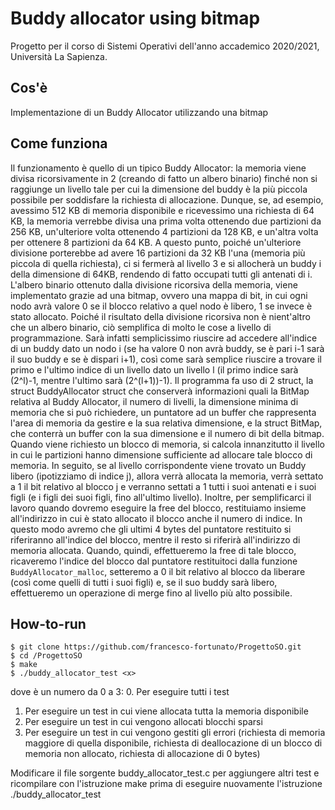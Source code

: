 # Buddy allocator using bitmap

Progetto per il corso di Sistemi Operativi dell'anno accademico 2020/2021, Università La Sapienza.

## Cos'è

Implementazione di un Buddy Allocator utilizzando una bitmap

## Come funziona

Il funzionamento è quello di un tipico Buddy Allocator: la memoria viene divisa ricorsivamente in 2 (creando di fatto un albero binario) finché non si raggiunge un livello tale per cui la dimensione del buddy è la più piccola possibile per soddisfare la richiesta di allocazione. Dunque, se, ad esempio, avessimo 512 KB di memoria disponibile e ricevessimo una richiesta di 64 KB, la memoria verrebbe divisa una prima volta ottenendo due partizioni da 256 KB, un'ulteriore volta ottenendo 4 partizioni da 128 KB, e un'altra volta per ottenere 8 partizioni da 64 KB. A questo punto, poiché un'ulteriore divisione porterebbe ad avere 16 partizioni da 32 KB l'una (memoria più piccola di quella richiesta), ci si fermerà al livello 3 e si allocherà un buddy i della dimensione di 64KB, rendendo di fatto occupati tutti gli antenati di i.
L'albero binario ottenuto dalla divisione ricorsiva della memoria, viene implementato grazie ad una bitmap, ovvero una mappa di bit, in cui ogni nodo avrà valore 0 se il blocco relativo a quel nodo è libero, 1 se invece è stato allocato. 
Poiché il risultato della divisione ricorsiva non è nient'altro che un albero binario, ciò semplifica di molto le cose a livello di programmazione. Sarà infatti semplicissimo riuscire ad accedere all'indice di un buddy dato un nodo i (se ha valore 0 non avrà buddy, se è pari i-1 sarà il suo buddy e se è dispari i+1), così come sarà semplice riuscire a trovare il primo e l'ultimo indice di un livello dato un livello l (il primo indice sarà (2^l)-1, mentre l'ultimo sarà (2^(l+1))-1).
Il programma fa uso di 2 struct, la struct BuddyAllocator struct che conserverà informazioni quali la BitMap relativa al Buddy Allocator, il numero di livelli, la dimensione minima di memoria che si può richiedere, un puntatore ad un buffer che rappresenta l'area di memoria da gestire e la sua relativa dimensione, e la struct BitMap, che conterrà un buffer con la sua dimensione e il numero di bit della bitmap.
Quando viene richiesto un blocco di memoria, si calcola innanzitutto il livello in cui le partizioni hanno dimensione sufficiente ad allocare tale blocco di memoria. In seguito, se al livello corrispondente viene trovato un Buddy libero (ipotizziamo di indice j), allora verrà allocata la memoria, verrà settato a 1 il bit relativo al blocco j e verranno settati a 1 tutti i suoi antenati e i suoi figli (e i figli dei suoi figli, fino all'ultimo livello). Inoltre, per semplificarci il lavoro quando dovremo eseguire la free del blocco, restituiamo insieme all'indirizzo in cui è stato allocato il blocco anche il numero di indice. In questo modo avremo che gli ultimi 4 bytes del puntatore restituito si riferiranno all'indice del blocco, mentre il resto si riferirà all'indirizzo di memoria allocata. Quando, quindi, effettueremo la free di tale blocco, ricaveremo l'indice del blocco dal puntatore restituitoci dalla funzione <code>BuddyAllocator_malloc</code>, setteremo a 0 il bit relativo al blocco da liberare (così come quelli di tutti i suoi figli) e, se il suo buddy sarà libero, effettueremo un operazione di merge fino al livello più alto possibile.

## How-to-run

```
$ git clone https://github.com/francesco-fortunato/ProgettoSO.git
$ cd /ProgettoSO
$ make
$ ./buddy_allocator_test <x>
```
dove <x> è un numero da 0 a 3:
  0. Per eseguire tutti i test
  1. Per eseguire un test in cui viene allocata tutta la memoria disponibile
  2. Per eseguire un test in cui vengono allocati blocchi sparsi
  3. Per eseguire un test in cui vengono gestiti gli errori (richiesta di memoria maggiore di quella disponibile, richiesta di deallocazione di un blocco di memoria non allocato, richiesta di allocazione di 0 bytes)

Modificare il file sorgente buddy_allocator_test.c per aggiungere altri test e ricompilare con l'istruzione make prima di eseguire nuovamente l'istruzione ./buddy_allocator_test <x>

